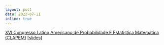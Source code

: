 ```yaml
---
layout: post
date: 2023-07-11
inline: true
---
```


[XVI Congresso Latino Americano de Probabilidade E Estatística Matematica (CLAPEM)](https://www.ime.usp.br/~16clapem/index.html) [[slides]](/assets/pdf/Talks/CLAPEMXVI-JesusArroyo.pdf)